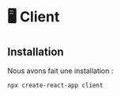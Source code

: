 # 🖥 Client

## Installation

Nous avons fait une installation :

```shell
npx create-react-app client
```
